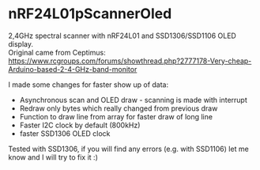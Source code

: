 # nRF24L01pScannerOled
2,4GHz spectral scanner with nRF24L01 and SSD1306/SSD1106 OLED display.  
Original came from Ceptimus: https://www.rcgroups.com/forums/showthread.php?2777178-Very-cheap-Arduino-based-2-4-GHz-band-monitor

I made some changes for faster show up of data:
- Asynchronous scan and OLED draw - scanning is made with interrupt
- Redraw only bytes which really changed from previous draw
- Function to draw line from array for faster draw of long line
- Faster I2C clock by default (800kHz)
- faster SSD1306 OLED clock

Tested with SSD1306, if you will find any errors (e.g. with SSD1106) let me know and I will try to fix it :)
